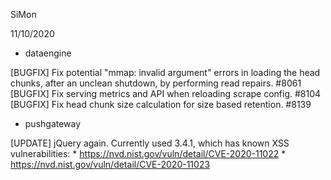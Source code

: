 

SiMon 

11/10/2020

- dataengine  

[BUGFIX] Fix potential "mmap: invalid argument" errors in loading the head chunks, after an unclean shutdown, by performing read repairs. #8061
[BUGFIX] Fix serving metrics and API when reloading scrape config. #8104
[BUGFIX] Fix head chunk size calculation for size based retention. #8139
 
- pushgateway 

[UPDATE] jQuery again. Currently used 3.4.1, which has known XSS vulnerabilities:
	* https://nvd.nist.gov/vuln/detail/CVE-2020-11022
	* https://nvd.nist.gov/vuln/detail/CVE-2020-11023
		


